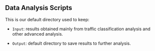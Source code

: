 ## Data Analysis Scripts

This is our default directory used to keep:
* `Input`: results obtained mainly from traffic classification analysis and other advanced analysis.

* `Output`: default directory to save results to further analysis. 
